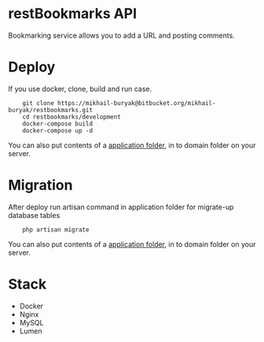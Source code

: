 # restBookmarks API
Bookmarking service allows you to add a URL and posting comments.

# Deploy
If you use docker, clone, build and run case.

        git clone https://mikhail-buryak@bitbucket.org/mikhail-buryak/restbookmarks.git
        cd restbookmarks/development
        docker-compose build
        docker-compose up -d

You can also put contents of a [application folder](https://bitbucket.org/mikhail-buryak/restbookmarks/src/6aaef0df030e03d2f8bbe08a0cb0c64c3e873f84/development/app/?at=master), in to domain folder on your server.

# Migration
After deploy run artisan command in application folder for migrate-up database tables

        php artisan migrate

You can also put contents of a [application folder](https://bitbucket.org/mikhail-buryak/restbookmarks/src/6aaef0df030e03d2f8bbe08a0cb0c64c3e873f84/development/app/?at=master), in to domain folder on your server.

# Stack

* Docker
* Nginx
* MySQL
* Lumen